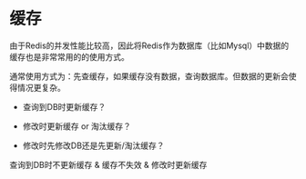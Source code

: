 # 缓存 
由于Redis的并发性能比较高，因此将Redis作为数据库（比如Mysql）中数据的缓存也是非常常用的的使用方式。

通常使用方式为：先查缓存，如果缓存没有数据，查询数据库。但数据的更新会使得情况更复杂。

- 查询到DB时更新缓存？

- 修改时更新缓存 or 淘汰缓存？

- 修改时先修改DB还是先更新/淘汰缓存？

查询到DB时不更新缓存 & 缓存不失效 & 修改时更新缓存